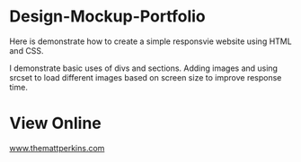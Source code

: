 # Design-Mockup-Portfolio
Here is demonstrate how to create a simple responsvie website using HTML and CSS.

I demonstrate basic uses of divs and sections. Adding images and using srcset to load different images based on screen size to improve response time. 
# View Online
www.themattperkins.com
